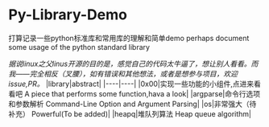 # Py-Library-Demo
打算记录一些python标准库和常用库的理解和简单demo
perhaps document some usage of the python standard library

*据说linux之父linus开源的目的是，感觉自己的代码太牛逼了，想让别人看看。而我——完全相反（叉腰），如有错误和其他想法，或者是想参与项目，欢迎issue,PR。*
|library|abstract|
|----|----|
|0x00|实现一些功能的小组件,点进来看看吧  A piece that performs some function,hava a look|
|argparse|命令行选项和参数解析  Command-Line Option and Argument Parsing|
|os|非常强大（待补充）  Powerful(To be added)|
|heapq|堆队列算法  Heap queue algorithm|
